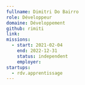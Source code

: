 ```yaml
---
fullname: Dimitri Do Bairro
role: Développeur
domaine: Développement
github: rimiti
link:
missions: 
  - start: 2021-02-04 
    end: 2022-12-31
    status: independent
    employer: 
startups: 
  - rdv.apprentissage
---
```

